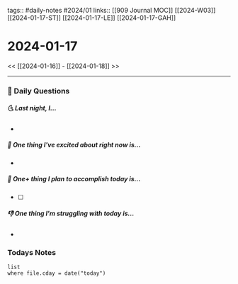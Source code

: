 tags:: #daily-notes #2024/01 
links:: [[909 Journal MOC]] [[2024-W03]] [[2024-01-17-ST]] [[2024-01-17-LE]] [[2024-01-17-GAH]]
# 2024-01-17

<< [[2024-01-16]] - [[2024-01-18]] >>

---
### 📅 Daily Questions
##### 🌜 Last night, I...
- 

##### 🙌 One thing I've excited about right now is...
- 

##### 🚀 One+ thing I plan to accomplish today is...
- [ ] 

##### 👎 One thing I'm struggling with today is...
- 

### Todays Notes
```dataview
list 
where file.cday = date("today")
```